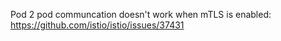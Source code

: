 Pod 2 pod communcation doesn't work when mTLS is enabled: https://github.com/istio/istio/issues/37431
